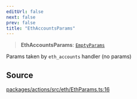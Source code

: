 ```yaml
---
editUrl: false
next: false
prev: false
title: "EthAccountsParams"
---
```


> **EthAccountsParams**: [`EmptyParams`](/reference/tevm/actions/type-aliases/emptyparams/)

Params taken by `eth_accounts` handler (no params)

## Source

[packages/actions/src/eth/EthParams.ts:16](https://github.com/evmts/tevm-monorepo/blob/main/packages/actions/src/eth/EthParams.ts#L16)
